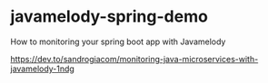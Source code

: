 # javamelody-spring-demo
How to monitoring your spring boot app with Javamelody

https://dev.to/sandrogiacom/monitoring-java-microservices-with-javamelody-1ndg
